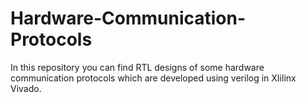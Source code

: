 # Hardware-Communication-Protocols
In this repository you can find RTL designs of some hardware communication protocols which are developed using verilog in XIilinx Vivado.

